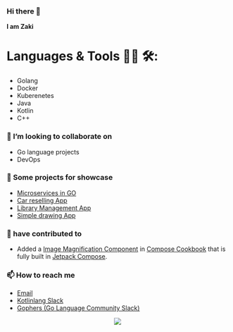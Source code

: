 

### Hi there 👋
**I am Zaki**

# Languages & Tools 👨‍💻 🛠:
 - Golang
 - Docker
 - Kuberenetes
 - Java
 - Kotlin
 - C++

### 👯 I’m looking to collaborate on
- Go language projects
- DevOps

### 🔭 Some projects for showcase
- [Microservices in GO](https://github.com/zakisk/microservice)
- [Car reselling App](https://github.com/zakisk/SalvageAuctionIndia)
- [Library Management App](https://github.com/zakisk/Library-Management-App)
- [Simple drawing App](https://github.com/zakisk/EdvoraApp)


### 👯 have contributed to
- Added a [Image Magnification Component](https://github.com/SimformSolutionsPvtLtd/SSComposeCookBook/pull/80) in [Compose Cookbook](https://github.com/SimformSolutionsPvtLtd/SSComposeCookBook) that is fully built in [Jetpack Compose](https://developer.android.com/jetpack/compose?gclid=Cj0KCQjw9deiBhC1ARIsAHLjR2CSeGqv9BwkO9Xn3uw7xh6jOeo20FwUV4OoLY9Jk0x954HyB-Nu3v8aAl3pEALw_wcB&gclsrc=aw.ds).



### 📫 How to reach me
- [Email](mailto:zs84907@gmail.com)
- [Kotlinlang Slack](https://kotlinlang.slack.com/team/U0422A92KHV)
- [Gophers (Go Language Community Slack)](https://gophers.slack.com/team/U053HC02MN0)


<p align="center" >  
  <a href="https://github.com/anuraghazra/github-readme-stats"> 
<img  src="https://github-readme-stats.vercel.app/api?username=zakisk&&show_icons=true&theme=gruvbox"/>
  </a>
</p>
